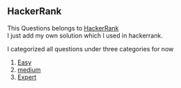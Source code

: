 ## HackerRank   
This Questions belongs to [HackerRank](https://www.hackerrank.com/)  
I just add my own solution which I used in hackerrank.  

I categorized all questions under three categories for now

1. [Easy](https://github.com/vahapgencdal/hackerrank/tree/master/easy)
2. [medium](https://github.com/vahapgencdal/hackerrank/tree/master/medium)
3. [Expert](https://github.com/vahapgencdal/hackerrank/tree/master/expert)


